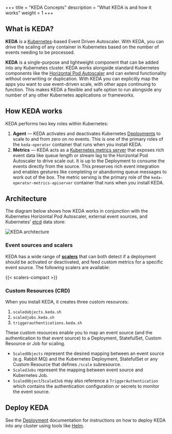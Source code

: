 +++
title = "KEDA Concepts"
description = "What KEDA is and how it works"
weight = 1
+++

## What is KEDA?

**KEDA** is a [Kubernetes](https://kubernetes.io)-based Event Driven Autoscaler.  With KEDA, you can drive the scaling of any container in Kubernetes based on the number of events needing to be processed.

**KEDA** is a single-purpose and lightweight component that can be added into any Kubernetes cluster.  KEDA works alongside standard Kubernetes components like the [Horizontal Pod Autoscaler](https://kubernetes.io/docs/tasks/run-application/horizontal-pod-autoscale/) and can extend functionality without overwriting or duplication.  With KEDA you can explicitly map the apps you want to use event-driven scale, with other apps continuing to function.  This makes KEDA a flexible and safe option to run alongside any number of any other Kubernetes applications or frameworks.

## How KEDA works

KEDA performs two key roles within Kubernetes:

1. **Agent** — KEDA activates and deactivates Kubernetes [Deployments](https://kubernetes.io/docs/concepts/workloads/controllers/deployment) to scale to and from zero on no events. This is one of the primary roles of the `keda-operator` container that runs when you install KEDA.
1. **Metrics** — KEDA acts as a [Kubernetes metrics server](https://kubernetes.io/docs/tasks/run-application/horizontal-pod-autoscale/#support-for-custom-metrics) that exposes rich event data like queue length or stream lag to the Horizontal Pod Autoscaler to drive scale out.  It is up to the Deployment to consume the events directly from the source.  This preserves rich event integration and enables gestures like completing or abandoning queue messages to work out of the box.  The metric serving is the primary role of the `keda-operator-metrics-apiserver` container that runs when you install KEDA.

## Architecture

The diagram below shows how KEDA works in conjunction with the Kubernetes Horizontal Pod Autoscaler, external event sources, and Kubernetes' [etcd](https://etcd.io) data store:

![KEDA architecture](/img/keda-arch-old.png)

### Event sources and scalers

KEDA has a wide range of [**scalers**](/scalers) that can both detect if a deployment should be activated or deactivated, and feed custom metrics for a specific event source. The following scalers are available:

{{< scalers-compact >}}

### Custom Resources (CRD)

When you install KEDA, it creates three custom resources:

1. `scaledobjects.keda.sh`
1. `scaledjobs.keda.sh`
1. `triggerauthentications.keda.sh`

These custom resources enable you to map an event source (and the authentication to that event source) to a Deployment, StatefulSet, Custom Resource or Job for scaling.  
- `ScaledObjects` represent the desired mapping between an event source (e.g. Rabbit MQ) and the Kubernetes Deployment, StatefulSet or any Custom Resource that defines `/scale` subresource. 
- `ScaledJobs` represent the mapping between event source and Kubernetes Job.  
- `ScaledObject`/`ScaledJob` may also reference a `TriggerAuthentication` which contains the authentication configuration or secrets to monitor the event source.

## Deploy KEDA

See the [Deployment](../deploy) documentation for instructions on how to deploy KEDA into any cluster using tools like [Helm](../deploy/#helm).
